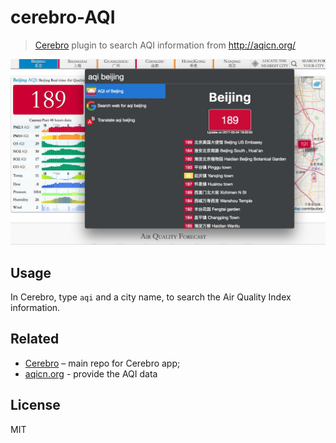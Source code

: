 # cerebro-AQI

> [Cerebro](http://www.cerebroapp.com) plugin to search AQI information from http://aqicn.org/

![](screenshot.jpeg)

## Usage

In Cerebro, type `aqi` and a city name, to search the Air Quality Index information.

## Related

- [Cerebro](http://github.com/KELiON/cerebro) – main repo for Cerebro app;
- [aqicn.org](http://aqicn.org/) - provide the AQI data

## License

MIT
